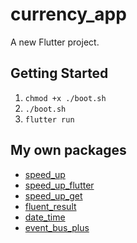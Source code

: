 # currency_app

A new Flutter project.

## Getting Started

1. `chmod +x ./boot.sh`
2. `./boot.sh`
3. `flutter run`

## My own packages

- [speed_up](https://pub.dev/packages/speed_up)
- [speed_up_flutter](https://pub.dev/packages/speed_up_flutter)
- [speed_up_get](https://pub.dev/packages/speed_up_get)
- [fluent_result](https://pub.dev/packages/fluent_result)
- [date_time](https://pub.dev/packages/date_time)
- [event_bus_plus](https://pub.dev/packages/event_bus_plus)